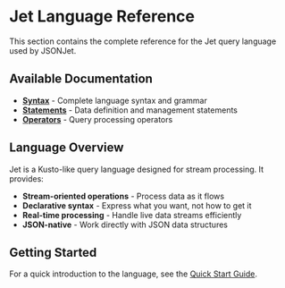 # Jet Language Reference

This section contains the complete reference for the Jet query language used by JSONJet.

## Available Documentation

- **[Syntax](./syntax.md)** - Complete language syntax and grammar
- **[Statements](./statements/)** - Data definition and management statements
- **[Operators](./operators/)** - Query processing operators

## Language Overview

Jet is a Kusto-like query language designed for stream processing. It provides:

- **Stream-oriented operations** - Process data as it flows
- **Declarative syntax** - Express what you want, not how to get it
- **Real-time processing** - Handle live data streams efficiently
- **JSON-native** - Work directly with JSON data structures

## Getting Started

For a quick introduction to the language, see the [Quick Start Guide](../guide/quick-start.md). 